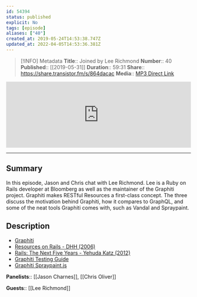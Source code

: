 ```yaml
---
id: 54394
status: published
explicit: No
tags: [episode]
aliases: ["40"]
created_at: 2019-05-24T14:53:38.747Z
updated_at: 2022-04-05T14:53:36.381Z
---
```


> [!INFO] Metadata
> **Title**:: Joined by Lee Richmond
> **Number**:: 40
> **Published**:: [[2019-05-31]]
> **Duration**:: 59:31
> **Share**:: <https://share.transistor.fm/s/864dacac>
> **Media**:: [MP3 Direct Link](https://dts.podtrac.com/redirect.mp3/media.transistor.fm/864dacac/04be8b28.mp3)

<iframe width="100%" height="180" frameborder="no" scrolling="no" seamless src="https://share.transistor.fm/e/864dacac/dark"></iframe>

---

## Summary

In this episode, Jason and Chris chat with Lee Richmond. Lee is a Ruby on Rails developer at Bloomberg as well as the maintainer of the Graphiti project. Graphiti makes RESTful Resources a first-class concept. The three discuss the motivation behind Graphiti, how it compares to GraphQL, and some of the neat tools Graphiti comes with, such as Vandal and Spraypaint.

## Description

- [Graphiti](https://www.graphiti.dev)
- [Resources on Rails - DHH (2006)](https://www.youtube.com/watch?v=GFhoSMD6idk)
- [Rails: The Next Five Years - Yehuda Katz (2012)](https://www.youtube.com/watch?v=UlMpIHH1K5s)
- [Graphiti Testing Guide](https://www.graphiti.dev/guides/concepts/testing)
- [Graphiti Spraypaint.js](https://www.graphiti.dev/js/)

**Panelists**:: [[Jason Charnes]], [[Chris Oliver]]

**Guests**:: [[Lee Richmond]]
